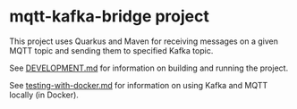 # mqtt-kafka-bridge project

This project uses Quarkus and Maven for receiving messages on a given MQTT topic
and sending them to specified Kafka topic.


See [DEVELOPMENT.md](./DEVELOPMENT.md) for information on building and running the project.

See [testing-with-docker.md](./testing-with-docker.md) for information on using Kafka and MQTT locally (in Docker).